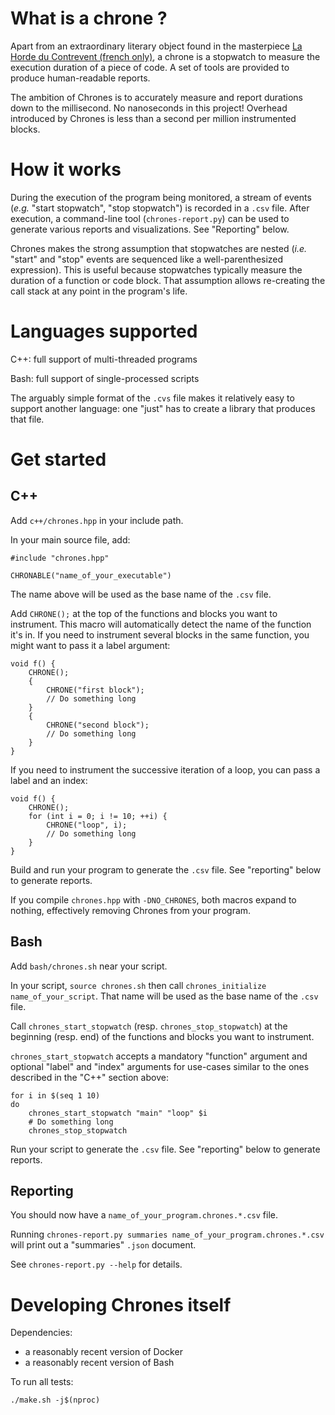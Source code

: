 What is a chrone ?
==================

Apart from an extraordinary literary object found in the masterpiece [La Horde du Contrevent (french only)](https://lavolte.net/livres/la-horde-du-contrevent/), a chrone is a stopwatch to measure the execution duration of a piece of code.
A set of tools are provided to produce human-readable reports.

The ambition of Chrones is to accurately measure and report durations down to the millisecond.
No nanoseconds in this project!
Overhead introduced by Chrones is less than a second per million instrumented blocks.

How it works
============

During the execution of the program being monitored, a stream of events (*e.g.* "start stopwatch", "stop stopwatch") is recorded in a `.csv` file.
After execution, a command-line tool (`chrones-report.py`) can be used to generate various reports and visualizations.
See "Reporting" below.

Chrones makes the strong assumption that stopwatches are nested (*i.e.* "start" and "stop" events are sequenced like a well-parenthesized expression).
This is useful because stopwatches typically measure the duration of a function or code block.
That assumption allows re-creating the call stack at any point in the program's life.

Languages supported
===================

C++: full support of multi-threaded programs

Bash: full support of single-processed scripts

The arguably simple format of the `.cvs` file makes it relatively easy to support another language:
one "just" has to create a library that produces that file.

Get started
===========

C++
---

Add `c++/chrones.hpp` in your include path.

In your main source file, add:

    #include "chrones.hpp"

    CHRONABLE("name_of_your_executable")

The name above will be used as the base name of the `.csv` file.

Add `CHRONE();` at the top of the functions and blocks you want to instrument.
This macro will automatically detect the name of the function it's in.
If you need to instrument several blocks in the same function, you might want to pass it a label argument:

    void f() {
        CHRONE();
        {
            CHRONE("first block");
            // Do something long
        }
        {
            CHRONE("second block");
            // Do something long
        }
    }

If you need to instrument the successive iteration of a loop, you can pass a label and an index:

    void f() {
        CHRONE();
        for (int i = 0; i != 10; ++i) {
            CHRONE("loop", i);
            // Do something long
        }
    }

Build and run your program to generate the `.csv` file.
See "reporting" below to generate reports.

If you compile `chrones.hpp` with `-DNO_CHRONES`, both macros expand to nothing, effectively removing Chrones from your program.

Bash
----

Add `bash/chrones.sh` near your script.

In your script, `source chrones.sh` then call `chrones_initialize name_of_your_script`.
That name will be used as the base name of the `.csv` file.

Call `chrones_start_stopwatch` (resp. `chrones_stop_stopwatch`) at the beginning (resp. end) of the functions and blocks you want to instrument.

`chrones_start_stopwatch` accepts a mandatory "function" argument and optional "label" and "index" arguments for use-cases similar to the ones described in the "C++" section above:

    for i in $(seq 1 10)
    do
        chrones_start_stopwatch "main" "loop" $i
        # Do something long
        chrones_stop_stopwatch

Run your script to generate the `.csv` file.
See "reporting" below to generate reports.

<!-- @todo Support the NO_CHRONES functionality? -->

Reporting
---------

You should now have a `name_of_your_program.chrones.*.csv` file.

Running `chrones-report.py summaries name_of_your_program.chrones.*.csv` will print out a "summaries" `.json` document.

See `chrones-report.py --help` for details.

Developing Chrones itself
=========================

Dependencies:
- a reasonably recent version of Docker
- a reasonably recent version of Bash

To run all tests:

    ./make.sh -j$(nproc)
